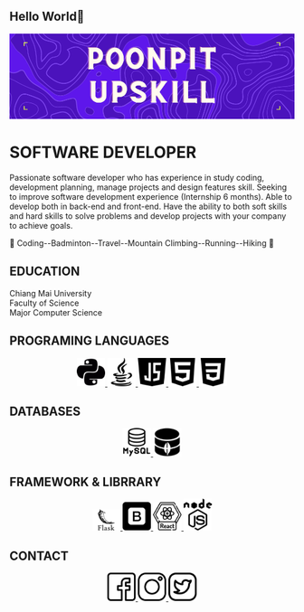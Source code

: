 ## Hello World🦊

![Banner](/image/POONPIT.png)
<p align="center"><h1> SOFTWARE DEVELOPER</h1></p>

Passionate software developer who has experience in study coding, development planning, manage projects and design features skill. Seeking to improve software development experience (Internship 6 months). Able to develop both in back-end and front-end. Have the ability to both soft skills and hard skills to solve problems and develop projects with your company to achieve goals.

🌱 Coding--Badminton--Travel--Mountain Climbing--Running--Hiking 🌱
## EDUCATION
Chiang Mai University
<br>
Faculty of Science
<br>
Major Computer Science
## PROGRAMING LANGUAGES
<p align="center">
<a href="#">
  <img alt="guilyx | python" width="50px" src="/languages/python.png"/>
</a>
<a href="#">
  <img alt="guilyx | java" width="50px" src="/languages/java.png"/>
</a>
<a href="#">
  <img alt="guilyx | java-script" width="50px" src="/languages/java-script.png"/>
</a>
<a href="#">
  <img alt="guilyx | HTML" width="50px" src="/languages/HTML.png"/>
</a>
<a href="#">
  <img alt="guilyx | CSS" width="50px" src="/languages/CSS.png"/>
</a>
</p>

## DATABASES

<p align="center">
<a href="#">
  <img alt="guilyx | mysql" width="50px" src="/DATABASES/mysql.png"/>
</a>
<a href="#">
  <img alt="guilyx | MongoDB" width="50px" src="/DATABASES/MongoDB.png"/>
</a>
</p>

## FRAMEWORK & LIBRRARY
<p align="center">
<a href="#">
  <img alt="guilyx | Flask" width="50px" src="/FRAMEWORK/Flask.png"/>
</a>
<a href="#">
  <img alt="guilyx | bootstrap" width="50px" src="/FRAMEWORK/bootstrap.png"/>
</a>
<a href="#">
  <img alt="guilyx | react" width="50px" src="/FRAMEWORK/react.png"/>
</a>
<a href="#">
  <img alt="guilyx | nodeJS" width="50px" src="/FRAMEWORK/node.png"/>
</a>
</p>

## CONTACT
<p align="center">
<a href="https://www.facebook.com/profile.php?id=100016245645658">
  <img alt="guilyx | facebook" width="50px" src="/social media/facebook.png"/>
</a>
<a href="https://www.instagram.com/poon_pit_/">
  <img alt="guilyx | instagram" width="50px" src="/social media/instagram.png"/>
</a>
<a href="https://twitter.com/PoonpittinanY">
  <img alt="guilyx | Twitter" width="50px" src="/social media/twitter.png"/>
</a>
</p>


